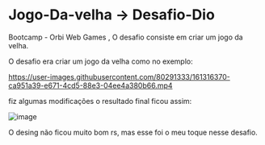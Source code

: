 # Jogo-Da-velha -> Desafio-Dio
Bootcamp - Orbi Web Games , O desafio consiste em criar um jogo da velha.


O desafio era criar um jogo da velha como no exemplo: 



https://user-images.githubusercontent.com/80291333/161316370-ca951a39-e671-4cd5-88e3-04ee4a380b66.mp4


fiz algumas modificações o resultado final ficou assim:

![image](https://user-images.githubusercontent.com/80291333/161318067-f0cbd431-3e46-43b9-b9e5-1711524166c6.png)

O desing não ficou muito bom rs, mas esse foi o meu toque nesse desafio.
